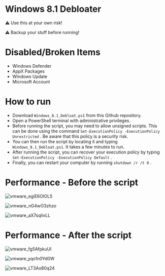 # Windows 8.1 Debloater

:warning: Use this at your own risk!

:warning: Backup your stuff before running!

# Disabled/Broken Items

* Windows Defender
* AppX Packages
* Windows Update
* Microsoft Account

# How to run

* Download `Windows_8.1_Debloat.ps1` from this Github repository.
* Open a PowerShell terminal with administrative privileges.
* Before running the script, you may need to allow unsigned scripts. This can be done using the command `Set-ExecutionPolicy -ExecutionPolicy Unrestricted` . Be aware that this policy is a security risk.
* You can then run the script by locating it and typing `Windows_8.1_Debloat.ps1`. It takes a few minutes to run.
* After running the script, you can recover your execution policy by typing `Set-ExecutionPolicy -ExecutionPolicy Default` .
* Finally, you can restart your computer by running `shutdown /r /t 0` .


# Performance - Before the script

![vmware_egiE6OlOL5](https://user-images.githubusercontent.com/78772453/204083611-7f2442fc-93a0-460d-93e9-1fb1c1b6501f.png)

![vmware_nG4wO3zhzo](https://user-images.githubusercontent.com/78772453/204083613-67f7ad00-4b16-4fd7-a6ce-424474b4269a.png)

![vmware_aX7sqlivLL](https://user-images.githubusercontent.com/78772453/204083615-381d30ba-ef66-44b5-9cf7-253dd12826d1.png)

# Performance - After the script

![vmware_fg5AfpkuUI](https://user-images.githubusercontent.com/78772453/204083125-67233f18-1720-442e-99e3-ab025782c085.png)

![vmware_yqo1n0Yd0W](https://user-images.githubusercontent.com/78772453/204083128-ef87a682-6eb9-4eb1-8c82-8ee7ab72bb8c.png)

![vmware_LT3Ax80q24](https://user-images.githubusercontent.com/78772453/204083130-4f15b2dd-c4e4-4762-8151-1f7095355586.png)
